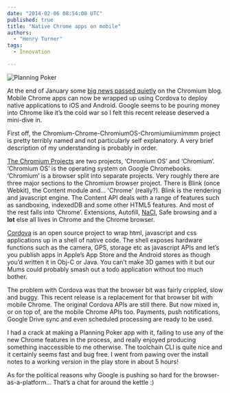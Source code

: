 ```yaml
---
date: "2014-02-06 08:54:00 UTC"
published: true
title: "Native Chrome apps on mobile"
authors:
  - "Henry Turner"
tags:
  - Innovation

---
```


![Planning Poker](https://s3-eu-west-1.amazonaws.com/unboxed-web-images/8fd2b968e50db07c10c7d6d032b09943.jpg)

At the end of January some [big news passed quietly](http://blog.chromium.org/2014/01/run-chrome-apps-on-mobile-using-apache.html) on the Chromium blog. Mobile Chrome apps can now be wrapped up using Cordova to deploy native applications to iOS and Android. Google seems to be pouring money into Chrome like it’s the cold war so I felt this recent release deserved a mini-dive in.

First off, the Chromium-Chrome-ChromiumOS-Chromiumiiumimmm project is pretty terribly named and not particularly self explanatory. A very brief description of my understanding is probably in order.

[The Chromium Projects](http://www.chromium.org/) are two projects, ‘Chromium OS’ and ‘Chromium’. ‘Chromium OS’ is the operating system on Google Chromebooks. ‘Chromium’ is a browser split into separate projects. Very roughly there are three major sections to the Chromium browser project. There is Blink (once Webkit), the Content module and... 'Chrome' (really?). Blink is the rendering and javascript engine. The Content API deals with a range of features such as sandboxing, indexedDB and some other HTML5 features. And most of the rest falls into ‘Chrome’. Extensions, Autofill, [NaCl](https://developers.google.com/native-client/dev/), Safe browsing and a **lot** else all lives in Chrome and the Chrome browser.

[Cordova](http://cordova.apache.org/) is an open source project to wrap html, javascript and css applications up in a shell of native code. The shell exposes hardware functions such as the camera, GPS, storage etc as javascript APIs and let’s you publish apps in Apple’s App Store and the Android stores as though you’d written it in Obj-C or Java. You can’t make 3D games with it but our Mums could probably smash out a todo application without too much bother.

The problem with Cordova was that the browser bit was fairly crippled, slow and buggy. This recent release is a replacement for that browser bit with mobile Chrome. The original Cordova APIs are still there. But now mixed in, or on top of, are the mobile Chrome APIs too. Payments, push notifications, Google Drive sync and even scheduled processing are ready to be used.

I had a crack at making a Planning Poker app with it, failing to use any of the new Chrome features in the process, and really enjoyed producing something inaccessible to me otherwise. The toolchain CLI is quite nice and it certainly seems fast and bug free. I went from pawing over the install notes to a working version in the play store in about 5 hours!

As for the political reasons why Google is pushing so hard for the browser-as-a-platform… That’s a chat for around the kettle :)
